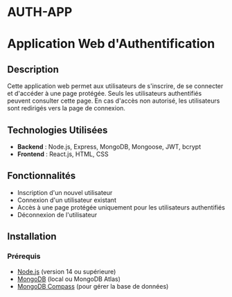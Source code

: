 # AUTH-APP
 # Application Web d'Authentification

## Description

Cette application web permet aux utilisateurs de s'inscrire, de se connecter et d'accéder à une page protégée. Seuls les utilisateurs authentifiés peuvent consulter cette page. En cas d'accès non autorisé, les utilisateurs sont redirigés vers la page de connexion.

## Technologies Utilisées

- **Backend** : Node.js, Express, MongoDB, Mongoose, JWT, bcrypt
- **Frontend** : React.js, HTML, CSS

## Fonctionnalités

- Inscription d'un nouvel utilisateur
- Connexion d'un utilisateur existant
- Accès à une page protégée uniquement pour les utilisateurs authentifiés
- Déconnexion de l'utilisateur

## Installation

### Prérequis

- [Node.js](https://nodejs.org/) (version 14 ou supérieure)
- [MongoDB](https://www.mongodb.com/) (local ou MongoDB Atlas)
- [MongoDB Compass](https://www.mongodb.com/try/download/compass) (pour gérer la base de données)
